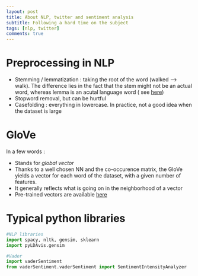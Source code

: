 ```yaml
---
layout: post
title: About NLP, twitter and sentiment analysis
subtitle: Following a hard time on the subject
tags: [nlp, twitter]
comments: true
---
```


# Preprocessing in NLP
- Stemming / lemmatization : taking the root of the word (walked --> walk). The difference lies in the fact that the stem might not be an actual word, whereas lemma is an acutal language word ( see [here](https://www.datacamp.com/community/tutorials/stemming-lemmatization-python))
- Stopword removal, but can be hurtful
- Casefolding : everything in lowercase. In practice, not a good idea when the dataset is large


# GloVe 
In a few words :
- Stands for *global vector*
- Thanks to a well chosen NN and the co-occurence matrix, the GloVe yields a vector for each word of the dataset, with a given number of features. 
- It generally reflects what is going on in the neighborhood of a vector
- Pre-trained vectors are available [here](https://nlp.stanford.edu/projects/glove/) 

# Typical python libraries
``` python
#NLP libraries
import spacy, nltk, gensim, sklearn
import pyLDAvis.gensim

#Vader
import vaderSentiment
from vaderSentiment.vaderSentiment import SentimentIntensityAnalyzer
```
